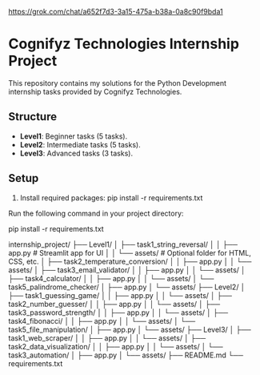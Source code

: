 https://grok.com/chat/a652f7d3-3a15-475a-b38a-0a8c90f9bda1


# Cognifyz Technologies Internship Project

This repository contains my solutions for the Python Development internship tasks provided by Cognifyz Technologies.

## Structure
- **Level1**: Beginner tasks (5 tasks).
- **Level2**: Intermediate tasks (5 tasks).
- **Level3**: Advanced tasks (3 tasks).

## Setup
1. Install required packages:
   pip install -r requirements.txt

Run the following command in your project directory:

pip install -r requirements.txt


   internship_project/
├── Level1/
│   ├── task1_string_reversal/
│   │   ├── app.py  # Streamlit app for UI
│   │   └── assets/  # Optional folder for HTML, CSS, etc.
│   ├── task2_temperature_conversion/
│   │   ├── app.py
│   │   └── assets/
│   ├── task3_email_validator/
│   │   ├── app.py
│   │   └── assets/
│   ├── task4_calculator/
│   │   ├── app.py
│   │   └── assets/
│   └── task5_palindrome_checker/
│       ├── app.py
│       └── assets/
├── Level2/
│   ├── task1_guessing_game/
│   │   ├── app.py
│   │   └── assets/
│   ├── task2_number_guesser/
│   │   ├── app.py
│   │   └── assets/
│   ├── task3_password_strength/
│   │   ├── app.py
│   │   └── assets/
│   ├── task4_fibonacci/
│   │   ├── app.py
│   │   └── assets/
│   └── task5_file_manipulation/
│       ├── app.py
│       └── assets/
├── Level3/
│   ├── task1_web_scraper/
│   │   ├── app.py
│   │   └── assets/
│   ├── task2_data_visualization/
│   │   ├── app.py
│   │   └── assets/
│   └── task3_automation/
│       ├── app.py
│       └── assets/
├── README.md
└── requirements.txt